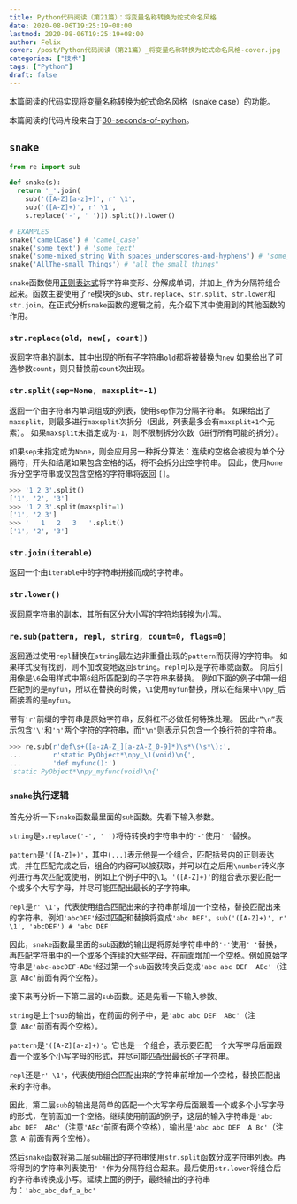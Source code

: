 ```yaml
---
title: Python代码阅读（第21篇）：将变量名称转换为蛇式命名风格
date: 2020-08-06T19:25:19+08:00
lastmod: 2020-08-06T19:25:19+08:00
author: Felix
cover: /post/Python代码阅读（第21篇）_将变量名称转换为蛇式命名风格-cover.jpg
categories: ["技术"]
tags: ["Python"]
draft: false
---
```


本篇阅读的代码实现将变量名称转换为蛇式命名风格（snake case）的功能。

本篇阅读的代码片段来自于[30-seconds-of-python](https://github.com/30-seconds/30-seconds-of-python)。

<!--more-->

## `snake`

```python
from re import sub

def snake(s):
  return '_'.join(
    sub('([A-Z][a-z]+)', r' \1',
    sub('([A-Z]+)', r' \1',
    s.replace('-', ' '))).split()).lower()

# EXAMPLES
snake('camelCase') # 'camel_case'
snake('some text') # 'some_text'
snake('some-mixed_string With spaces_underscores-and-hyphens') # 'some_mixed_string_with_spaces_underscores_and_hyphens'
snake('AllThe-small Things') # "all_the_small_things"
```

`snake`函数使用[正则表达式](https://docs.python.org/zh-cn/3.8/library/re.html#module-re)将字符串变形、分解成单词，并加上`_`作为分隔符组合起来。函数主要使用了`re`模块的`sub`、`str.replace`、`str.split`、`str.lower`和`str.join`。在正式分析`snake`函数的逻辑之前，先介绍下其中使用到的其他函数的作用。

### `str.replace(old, new[, count])`

返回字符串的副本，其中出现的所有子字符串`old`都将被替换为`new` 如果给出了可选参数`count`，则只替换前`count`次出现。

### `str.split(sep=None, maxsplit=-1)`

返回一个由字符串内单词组成的列表，使用`sep`作为分隔字符串。 如果给出了`maxsplit`，则最多进行`maxsplit`次拆分（因此，列表最多会有`maxsplit+1`个元素）。 如果`maxsplit`未指定或为`-1`，则不限制拆分次数（进行所有可能的拆分）。

如果`sep`未指定或为`None`，则会应用另一种拆分算法：连续的空格会被视为单个分隔符，开头和结尾如果包含空格的话，将不会拆分出空字符串。 因此，使用`None`拆分空字符串或仅包含空格的字符串将返回 `[]`。

```python
>>> '1 2 3'.split()
['1', '2', '3']
>>> '1 2 3'.split(maxsplit=1)
['1', '2 3']
>>> '   1   2   3   '.split()
['1', '2', '3']
```

### `str.join(iterable)`

返回一个由`iterable`中的字符串拼接而成的字符串。

### `str.lower()`

返回原字符串的副本，其所有区分大小写的字符均转换为小写。

### `re.sub(pattern, repl, string, count=0, flags=0)`

返回通过使用`repl`替换在`string`最左边非重叠出现的`pattern`而获得的字符串。 如果样式没有找到，则不加改变地返回`string`。`repl`可以是字符串或函数。 向后引用像是`\6`会用样式中第`6`组所匹配到的子字符串来替换。 例如下面的例子中第一组匹配到的是`myfun`，所以在替换的时候，`\1`使用`myfun`替换，所以在结果中`\npy_`后面接着的是`myfun`。

带有`'r'`前缀的字符串是原始字符串，反斜杠不必做任何特殊处理。 因此`r”\n”`表示包含`'\'`和`'n'`两个字符的字符串，而`"\n"`则表示只包含一个换行符的字符串。 

```python
>>> re.sub(r'def\s+([a-zA-Z_][a-zA-Z_0-9]*)\s*\(\s*\):',
...        r'static PyObject*\npy_\1(void)\n{',
...        'def myfunc():')
'static PyObject*\npy_myfunc(void)\n{'
```

### `snake`执行逻辑

首先分析一下`snake`函数最里面的`sub`函数。先看下输入参数。

`string`是`s.replace('-', ' ')`将待转换的字符串中的`'-'`使用`' '`替换。

`pattern`是`'([A-Z]+)'`，其中`(...)`表示他是一个组合，匹配括号内的正则表达式，并在匹配完成之后，组合的内容可以被获取，并可以在之后用`\number`转义序列进行再次匹配或使用，例如上个例子中的`\1`。`'([A-Z]+)'`的组合表示要匹配一个或多个大写字母，并尽可能匹配出最长的子字符串。

`repl`是`r' \1'`，代表使用组合匹配出来的字符串前增加一个空格，替换匹配出来的字符串。例如`'abcDEF'`经过匹配和替换将变成`'abc DEF'`。`sub('([A-Z]+)', r' \1', 'abcDEF') # 'abc DEF'`

因此，`snake`函数最里面的`sub`函数的输出是将原始字符串中的`'-'`使用`' '`替换，再匹配字符串中的一个或多个连续的大些字母，在前面增加一个空格。例如原始字符串是`'abc-abcDEF-ABc'`经过第一个`sub`函数转换后变成`'abc abc DEF  ABc'`（注意`'ABc'`前面有两个空格）。

接下来再分析一下第二层的`sub`函数。还是先看一下输入参数。

`string`是上个`sub`的输出，在前面的例子中，是`'abc abc DEF  ABc'`（注意`'ABc'`前面有两个空格）。

`pattern`是`'([A-Z][a-z]+)'`。它也是一个组合，表示要匹配一个大写字母后面跟着一个或多个小写字母的形式，并尽可能匹配出最长的子字符串。

`repl`还是`r' \1'`，代表使用组合匹配出来的字符串前增加一个空格，替换匹配出来的字符串。

因此，第二层`sub`的输出是简单的匹配一个大写字母后面跟着一个或多个小写字母的形式，在前面加一个空格。继续使用前面的例子，这层的输入字符串是`'abc abc DEF  ABc'`（注意`'ABc'`前面有两个空格），输出是`'abc abc DEF  A Bc'`（注意`'A'`前面有两个空格）。

然后`snake`函数将第二层`sub`输出的字符串使用`str.split`函数分成字符串列表。再将得到的字符串列表使用`'-'`作为分隔符组合起来。最后使用`str.lower`将组合后的字符串转换成小写。延续上面的例子，最终输出的字符串为：`'abc_abc_def_a_bc'`